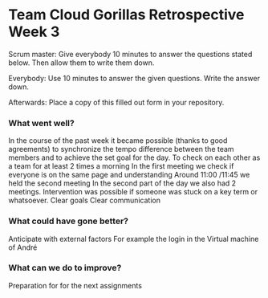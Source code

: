 # Team Cloud Gorillas Retrospective Week 3


Scrum master: Give everybody 10 minutes to answer the questions stated below. Then allow them to write them down.

Everybody: Use 10 minutes to answer the given questions. Write the answer down.

Afterwards: Place a copy of this filled out form in your repository.

### What went well?

In the course of the past week it became possible (thanks to good agreements) to synchronize 
the tempo difference between the team members and to achieve the set goal for the day.
To check on each other as a team for at least 2 times a morning
In the first meeting we check if everyone is on the same page and understanding
Around 11:00 /11:45 we held the second meeting
In the second part of the day we also had 2 meetings.
Intervention was possible if someone was stuck on a key term or whatsoever.
Clear goals
Clear communication

### What could have gone better?

Anticipate with external factors
For example the login in the Virtual machine of André

### What can we do to improve?

Preparation for for the next assignments
